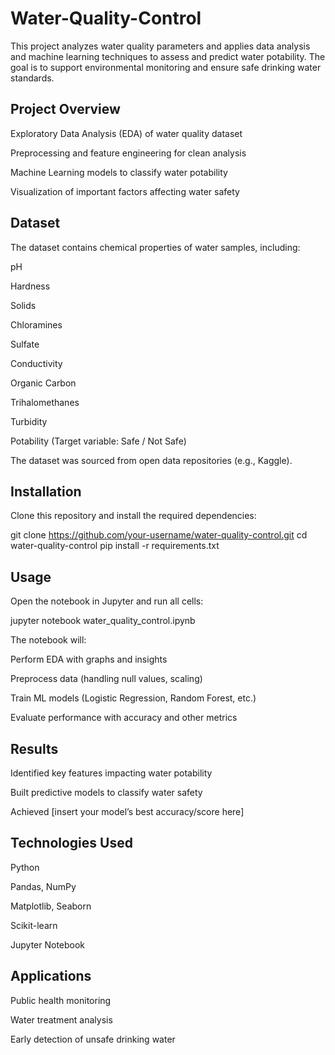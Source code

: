 # Water-Quality-Control

This project analyzes water quality parameters and applies data analysis and machine learning techniques to assess and predict water potability. The goal is to support environmental monitoring and ensure safe drinking water standards.

## Project Overview

Exploratory Data Analysis (EDA) of water quality dataset

Preprocessing and feature engineering for clean analysis

Machine Learning models to classify water potability

Visualization of important factors affecting water safety

## Dataset

The dataset contains chemical properties of water samples, including:

pH

Hardness

Solids

Chloramines

Sulfate

Conductivity

Organic Carbon

Trihalomethanes

Turbidity

Potability (Target variable: Safe / Not Safe)

The dataset was sourced from open data repositories (e.g., Kaggle).

## Installation

Clone this repository and install the required dependencies:

git clone https://github.com/your-username/water-quality-control.git
cd water-quality-control
pip install -r requirements.txt

## Usage

Open the notebook in Jupyter and run all cells:

jupyter notebook water_quality_control.ipynb


The notebook will:

Perform EDA with graphs and insights

Preprocess data (handling null values, scaling)

Train ML models (Logistic Regression, Random Forest, etc.)

Evaluate performance with accuracy and other metrics

## Results

Identified key features impacting water potability

Built predictive models to classify water safety

Achieved [insert your model’s best accuracy/score here]

## Technologies Used

Python

Pandas, NumPy

Matplotlib, Seaborn

Scikit-learn

Jupyter Notebook

## Applications

Public health monitoring

Water treatment analysis

Early detection of unsafe drinking water
